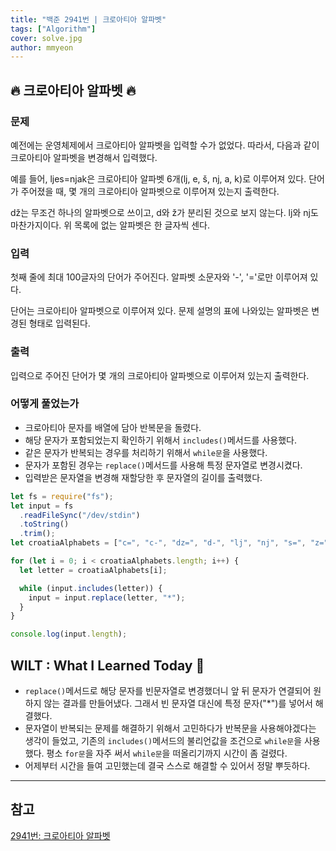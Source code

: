 ```yaml
---
title: "백준 2941번 | 크로아티아 알파벳"
tags: ["Algorithm"]
cover: solve.jpg
author: mmyeon
---
```


## 🔥 크로아티아 알파벳 🔥

### 문제

예전에는 운영체제에서 크로아티아 알파벳을 입력할 수가 없었다. 따라서, 다음과 같이 크로아티아 알파벳을 변경해서 입력했다.

예를 들어, ljes=njak은 크로아티아 알파벳 6개(lj, e, š, nj, a, k)로 이루어져 있다. 단어가 주어졌을 때, 몇 개의 크로아티아 알파벳으로 이루어져 있는지 출력한다.

dž는 무조건 하나의 알파벳으로 쓰이고, d와 ž가 분리된 것으로 보지 않는다. lj와 nj도 마찬가지이다. 위 목록에 없는 알파벳은 한 글자씩 센다.

### 입력

첫째 줄에 최대 100글자의 단어가 주어진다. 알파벳 소문자와 '-', '='로만 이루어져 있다.

단어는 크로아티아 알파벳으로 이루어져 있다. 문제 설명의 표에 나와있는 알파벳은 변경된 형태로 입력된다.

### 출력

입력으로 주어진 단어가 몇 개의 크로아티아 알파벳으로 이루어져 있는지 출력한다.

### 어떻게 풀었는가

- 크로아티아 문자를 배열에 담아 반복문을 돌렸다.
- 해당 문자가 포함되었는지 확인하기 위해서 `includes()`메서드를 사용했다.
- 같은 문자가 반복되는 경우를 처리하기 위해서 `while문`을 사용했다.
- 문자가 포함된 경우는 `replace()`메서드를 사용해 특정 문자열로 변경시켰다.
- 입력받은 문자열을 변경해 재할당한 후 문자열의 길이를 출력했다.

```js
let fs = require("fs");
let input = fs
  .readFileSync("/dev/stdin")
  .toString()
  .trim();
let croatiaAlphabets = ["c=", "c-", "dz=", "d-", "lj", "nj", "s=", "z="];

for (let i = 0; i < croatiaAlphabets.length; i++) {
  let letter = croatiaAlphabets[i];

  while (input.includes(letter)) {
    input = input.replace(letter, "*");
  }
}

console.log(input.length);
```

## WILT : What I Learned Today 🤔

- `replace()`메서드로 해당 문자를 빈문자열로 변경했더니 앞 뒤 문자가 연결되어 원하지 않는 결과를 만들어냈다. 그래서 빈 문자열 대신에 특정 문자("\*")를 넣어서 해결했다.
- 문자열이 반복되는 문제를 해결하기 위해서 고민하다가 반복문을 사용해야겠다는 생각이 들었고, 기존의 `includes()`메서드의 불리언값을 조건으로 `while문`을 사용했다. 평소 `for문`을 자주 써서 `while문`을 떠올리기까지 시간이 좀 걸렸다.
- 어제부터 시간을 들여 고민했는데 결국 스스로 해결할 수 있어서 정말 뿌듯하다.

---

## 참고

[2941번: 크로아티아 알파벳](https://www.acmicpc.net/problem/2941)
